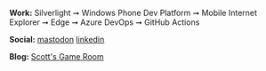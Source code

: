 **Work:** Silverlight ➞ Windows Phone Dev Platform ➞ Mobile Internet Explorer ➞ Edge ➞ Azure DevOps ➞ GitHub Actions

**Social:** [mastodon](https://mastodon.online/@scottboehmer) [linkedin](https://www.linkedin.com/in/sboehmer)

**Blog:** [Scott's Game Room](https://scottsgameroom.com)
